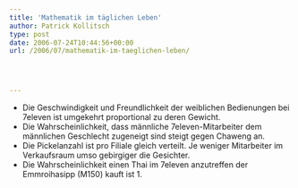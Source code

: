 ```yaml
---
title: 'Mathematik im täglichen Leben'
author: Patrick Kollitsch
type: post
date: 2006-07-24T10:44:56+00:00
url: /2006/07/mathematik-im-taeglichen-leben/




---
```

  * Die Geschwindigkeit und Freundlichkeit der weiblichen Bedienungen bei 7eleven ist umgekehrt proportional zu deren Gewicht. 
  * Die Wahrscheinlichkeit, dass männliche 7eleven-Mitarbeiter dem männlichen Geschlecht zugeneigt sind steigt gegen Chaweng an.
  * Die Pickelanzahl ist pro Filiale gleich verteilt. Je weniger Mitarbeiter im Verkaufsraum umso gebirgiger die Gesichter.
  * Die Wahrscheinlichkeit einen Thai im 7eleven anzutreffen der Emmroihasipp (M150) kauft ist 1.
